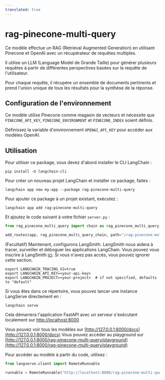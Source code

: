 ```yaml
---
translated: true
---
```


# rag-pinecone-multi-query

Ce modèle effectue un RAG (Retrieval Augmented Generation) en utilisant Pinecone et OpenAI avec un récupérateur de requêtes multiples.

Il utilise un LLM (Language Model de Grande Taille) pour générer plusieurs requêtes à partir de différentes perspectives basées sur la requête de l'utilisateur.

Pour chaque requête, il récupère un ensemble de documents pertinents et prend l'union unique de tous les résultats pour la synthèse de la réponse.

## Configuration de l'environnement

Ce modèle utilise Pinecone comme magasin de vecteurs et nécessite que `PINECONE_API_KEY`, `PINECONE_ENVIRONMENT` et `PINECONE_INDEX` soient définis.

Définissez la variable d'environnement `OPENAI_API_KEY` pour accéder aux modèles OpenAI.

## Utilisation

Pour utiliser ce package, vous devez d'abord installer le CLI LangChain :

```shell
pip install -U langchain-cli
```

Pour créer un nouveau projet LangChain et installer ce package, faites :

```shell
langchain app new my-app --package rag-pinecone-multi-query
```

Pour ajouter ce package à un projet existant, exécutez :

```shell
langchain app add rag-pinecone-multi-query
```

Et ajoutez le code suivant à votre fichier `server.py` :

```python
from rag_pinecone_multi_query import chain as rag_pinecone_multi_query_chain

add_routes(app, rag_pinecone_multi_query_chain, path="/rag-pinecone-multi-query")
```

(Facultatif) Maintenant, configurons LangSmith. LangSmith nous aidera à tracer, surveiller et déboguer les applications LangChain. Vous pouvez vous inscrire à LangSmith [ici](https://smith.langchain.com/). Si vous n'avez pas accès, vous pouvez ignorer cette section.

```shell
export LANGCHAIN_TRACING_V2=true
export LANGCHAIN_API_KEY=<your-api-key>
export LANGCHAIN_PROJECT=<your-project>  # if not specified, defaults to "default"
```

Si vous êtes dans ce répertoire, vous pouvez lancer une instance LangServe directement en :

```shell
langchain serve
```

Cela démarrera l'application FastAPI avec un serveur s'exécutant localement sur [http://localhost:8000](http://localhost:8000)

Vous pouvez voir tous les modèles sur [http://127.0.0.1:8000/docs](http://127.0.0.1:8000/docs)
Vous pouvez accéder au playground sur [http://127.0.0.1:8000/rag-pinecone-multi-query/playground](http://127.0.0.1:8000/rag-pinecone-multi-query/playground)

Pour accéder au modèle à partir du code, utilisez :

```python
from langserve.client import RemoteRunnable

runnable = RemoteRunnable("http://localhost:8000/rag-pinecone-multi-query")
```
